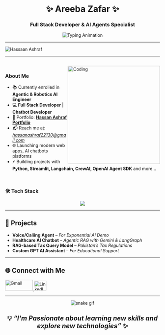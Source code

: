 <div align="center">
  
# ✨ Areeba Zafar ✨  
### Full Stack Developer & AI Agents Specialist
  
![Typing Animation](https://readme-typing-svg.demolab.com?font=Fira+Code&weight=600&size=26&duration=3000&pause=500&color=6366F1&center=true&vCenter=true&width=500&lines=Building+Intelligent+Web+Apps;OpenAI+SDK+Expert;Next.js+%7C+TypeScript+%7C+Python;AI+Agents+Enthusiast;Full+Stack+Developer)

</div>

---

<p align="left"> 
  <img src="https://komarev.com/ghpvc/?username=Hassaan-AI-Flow&label=Profile%20views&color=CA0AB3&style=flat" alt="Hassaan Ashraf" /> 
</p>

---
 
</br>
<img align="right" alt="Coding" height="320" width="300" background="none" src="/image3.gif"/>

### About Me 

- 📚 Currently enrolled in **Agentic & Robotics AI Engineer**   
- 💻 **Full Stack Developer** | **Chatbot Developer**  
- 🔗 Portfolio: [**Hassan Ashraf Portfolio**](https://hassan-ai-flow.vercel.app/)
- 📬 Reach me at: *hassanashraf22130@gmail.com* 
- 🌐 Launching modern web apps, AI chatbots platforms
- ⚡ Building projects with **Python, Streamlit, Langchain, CrewAI, OpenAI Agent SDK** and more...

</br> 

### 🛠️ Tech Stack  
<div align="center">
  <img src="https://skillicons.dev/icons?i=python,ai,html,css,docker,git,github,markdown,figma,discord,linkedin" />
</div>  

---

<h2> 🎯 Projects </h2> 

- **Voice/Caliing Agent** – *For Exponential AI Demo*   
- **Healthcare AI Chatbot** – *Agentic RAG with Gemini & LangGraph*  
- **RAG-based Tax Query Model** – *Pakistan’s Tax Regulations*  
- **Custom GPT AI Assistant** – *For Educational Support*  

---

<h2> 🌐 Connect with Me </h2> 
<p align="left">
  <a href="mailto:hassanashraf22130@gmail.com" target="_blank">
    <img src="https://img.shields.io/badge/Gmail-D14836?style=flat&logo=gmail&logoColor=white" alt="Gmail" height="35" width="90" />
  </a>
  <a href="https://www.linkedin.com/in/hassan-ashraf-468a7333b" target="_blank">
    <img src="https://raw.githubusercontent.com/rahuldkjain/github-profile-readme-generator/master/src/images/icons/Social/linked-in-alt.svg" alt="LinkedIn" height="32" width="40" />
  </a>
</p>

---

<div align="center">
  
![snake gif](https://github.com/Hassaan-AI-Flow/Hassaan-AI-Flow/blob/output/github-snake-dark.svg)
  
  <div/>

### <h2 align="center">💡 *“I'm Passionate about learning new skills and explore new technologies”* ✨</h2>

